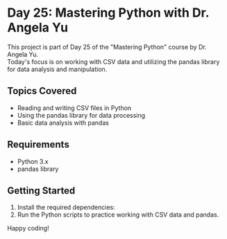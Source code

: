 # Day 25: Mastering Python with Dr. Angela Yu

This project is part of Day 25 of the "Mastering Python" course by Dr. Angela Yu.  
Today's focus is on working with CSV data and utilizing the pandas library for data analysis and manipulation.

## Topics Covered

- Reading and writing CSV files in Python
- Using the pandas library for data processing
- Basic data analysis with pandas

## Requirements

- Python 3.x
- pandas library

## Getting Started

1. Install the required dependencies:
2. Run the Python scripts to practice working with CSV data and pandas.

Happy coding!
